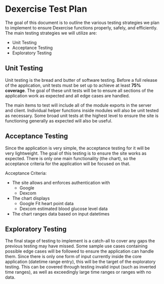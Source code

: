 # Dexercise Test Plan

The goal of this document is to outline the various testing strategies we plan to implement to ensure Dexercise functions properly, safely, and efficiently. The main testing strategies we will utilize are:

- Unit Testing
- Acceptance Testing
- Exploratory Testing

## Unit Testing

Unit testing is the bread and butter of software testing. Before a full release of the application, unit tests must be set up to achieve at least **75% coverage**. The goal of these unit tests will be to ensure all sections of the application work as expected and all edge cases are handled.

The main items to test will include all of the module exports in the server and client. Individual helper functions inside modules will also be unit tested as necessary. Some broad unit tests at the highest level to ensure the site is functioning generally as expected will also be useful.

## Acceptance Testing

Since the application is very simple, the acceptance testing for it will be very lightweight. The goal of this testing is to ensure the site works as expected. There is only one main functionality (the chart), so the acceptance criteria for the application will be focused on that.

Acceptance Criteria:

- The site allows and enforces authentication with
    - Google
    - Dexcom
- The chart displays
    - Google Fit heart point data
    - Dexcom estimated blood glucose level data
- The chart ranges data based on input datetimes

## Exploratory Testing

The final stage of testing to implement is a catch-all to cover any gaps the previous testing may have missed. Some sample use cases containing possible edge cases will be followed to ensure the application can handle them. Since there is only one form of input currently inside the core application (datetime range entry), this will be the target of the exploratory testing. This can be covered through testing invalid input (such as inverted time ranges), as well as exceedingly large time ranges or ranges with no data.